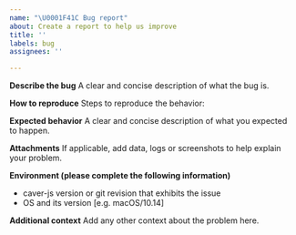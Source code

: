 ```yaml
---
name: "\U0001F41C Bug report"
about: Create a report to help us improve
title: ''
labels: bug
assignees: ''

---
```


**Describe the bug**
A clear and concise description of what the bug is.

**How to reproduce**
Steps to reproduce the behavior:

**Expected behavior**
A clear and concise description of what you expected to happen.

**Attachments**
If applicable, add data, logs or screenshots to help explain your problem.

**Environment (please complete the following information)**
 - caver-js version or git revision that exhibits the issue
 - OS and its version [e.g. macOS/10.14]

**Additional context**
Add any other context about the problem here.
